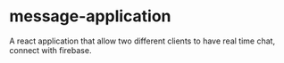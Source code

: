 # message-application
A react application that allow two different clients to have real time chat, connect with firebase.
